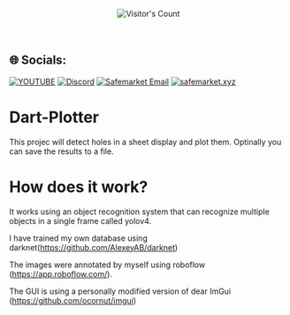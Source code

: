 <br/><br/>
<div align="center"> 
  <img src="https://profile-counter.glitch.me/Zhodisov/count.svg" alt="Visitor's Count" />
</div>
<br/><br/>

## 🌐 Socials:
[![YOUTUBE](https://img.shields.io/badge/Youtube-fc0000?style=for-the-badge&logo=YOUTUBE&logoColor=white)](https://www.youtube.com/@Jodis974)
[![Discord](https://img.shields.io/badge/Discord-6a85b9?style=for-the-badge&logo=discord&logoColor=white)](https://safemarket.xyz/discord)
[![Safemarket Email](https://img.shields.io/badge/safemarket_email-333333?style=for-the-badge&logo=gmail&logoColor=red)](mailto:support-checkout@safemarket.xyz)
[![safemarket.xyz](https://img.shields.io/badge/safemarket.xyz-0077B5?style=for-the-badge&logo=internet&logoColor=white)](https://safemarket.xyz/)

# Dart-Plotter
This projec will detect holes in a sheet display and plot them. Optinally you can save the results to a file.

# How does it work?

It works using an object recognition system that can recognize multiple objects in a single frame called yolov4.

I have trained my own database using darknet(https://github.com/AlexeyAB/darknet) 

The images were annotated by myself using roboflow (https://app.roboflow.com/).

The GUI is using a personally modified version of dear ImGui (https://github.com/ocornut/imgui)
